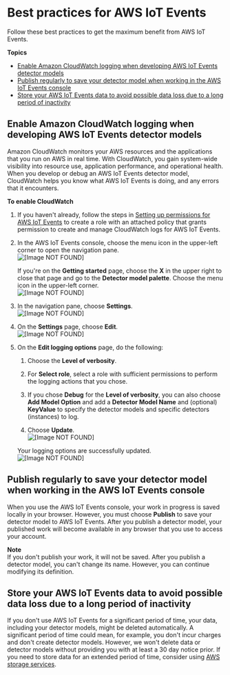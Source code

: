 # Best practices for AWS IoT Events<a name="best-practices"></a>

Follow these best practices to get the maximum benefit from AWS IoT Events\.

**Topics**
+ [Enable Amazon CloudWatch logging when developing AWS IoT Events detector models](#best-practices-cw-logs)
+ [Publish regularly to save your detector model when working in the AWS IoT Events console](#best-practices-console)
+ [Store your AWS IoT Events data to avoid possible data loss due to a long period of inactivity](#best-practices-inactivity)

## Enable Amazon CloudWatch logging when developing AWS IoT Events detector models<a name="best-practices-cw-logs"></a>

Amazon CloudWatch monitors your AWS resources and the applications that you run on AWS in real time\. With CloudWatch, you gain system\-wide visibility into resource use, application performance, and operational health\. When you develop or debug an AWS IoT Events detector model, CloudWatch helps you know what AWS IoT Events is doing, and any errors that it encounters\.

**To enable CloudWatch**

1. If you haven't already, follow the steps in [Setting up permissions for AWS IoT Events](iotevents-start.md#iotevents-permissions) to create a role with an attached policy that grants permission to create and manage CloudWatch logs for AWS IoT Events\.

1. In the AWS IoT Events console, choose the menu icon in the upper\-left corner to open the navigation pane\.  
![\[Image NOT FOUND\]](http://docs.aws.amazon.com/iotevents/latest/developerguide/images/start.png)

   If you're on the **Getting started** page, choose the **X** in the upper right to close that page and go to the **Detector model palette**\. Choose the menu icon in the upper\-left corner\.  
![\[Image NOT FOUND\]](http://docs.aws.amazon.com/iotevents/latest/developerguide/images/welcomeX.png)

1. In the navigation pane, choose **Settings**\.  
![\[Image NOT FOUND\]](http://docs.aws.amazon.com/iotevents/latest/developerguide/images/left-nav.png)

1. On the **Settings** page, choose **Edit**\.  
![\[Image NOT FOUND\]](http://docs.aws.amazon.com/iotevents/latest/developerguide/images/settings.png)

1. On the **Edit logging options** page, do the following:

   1.  Choose the **Level of verbosity**\.

   1. For **Select role**, select a role with sufficient permissions to perform the logging actions that you chose\.

   1. If you chose **Debug** for the **Level of verbosity**, you can also choose **Add Model Option** and add a **Detector Model Name** and \(optional\) **KeyValue** to specify the detector models and specific detectors \(instances\) to log\.

   1. Choose **Update**\.  
![\[Image NOT FOUND\]](http://docs.aws.amazon.com/iotevents/latest/developerguide/images/edit-logging-options.png)

   Your logging options are successfully updated\.  
![\[Image NOT FOUND\]](http://docs.aws.amazon.com/iotevents/latest/developerguide/images/logging-options-updated.png)

## Publish regularly to save your detector model when working in the AWS IoT Events console<a name="best-practices-console"></a>

When you use the AWS IoT Events console, your work in progress is saved locally in your browser\. However, you must choose **Publish** to save your detector model to AWS IoT Events\. After you publish a detector model, your published work will become available in any browser that you use to access your account\.

**Note**  
If you don't publish your work, it will not be saved\. After you publish a detector model, you can't change its name\. However, you can continue modifying its definition\.

## Store your AWS IoT Events data to avoid possible data loss due to a long period of inactivity<a name="best-practices-inactivity"></a>

If you don't use AWS IoT Events for a significant period of time, your data, including your detector models, might be deleted automatically\. A significant period of time could mean, for example, you don't incur charges and don't create detector models\. However, we won't delete data or detector models without providing you with at least a 30 day notice prior\. If you need to store data for an extended period of time, consider using [AWS storage services](https://docs.aws.amazon.com/whitepapers/latest/cost-optimization-storage-optimization/aws-storage-services.html)\.